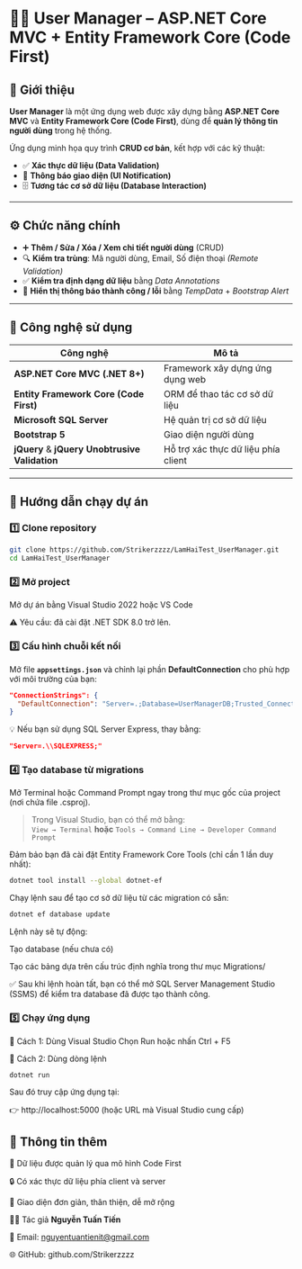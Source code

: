 # 🧍‍♂️ User Manager – ASP.NET Core MVC + Entity Framework Core (Code First)

## 📝 Giới thiệu

**User Manager** là một ứng dụng web được xây dựng bằng **ASP.NET Core MVC** và **Entity Framework Core (Code First)**, dùng để **quản lý thông tin người dùng** trong hệ thống.

Ứng dụng minh họa quy trình **CRUD cơ bản**, kết hợp với các kỹ thuật:
- ✅ **Xác thực dữ liệu (Data Validation)**
- 💬 **Thông báo giao diện (UI Notification)**
- 🗄️ **Tương tác cơ sở dữ liệu (Database Interaction)**

---

## ⚙️ Chức năng chính

- ➕ **Thêm / Sửa / Xóa / Xem chi tiết người dùng** (CRUD)  
- 🔍 **Kiểm tra trùng**: Mã người dùng, Email, Số điện thoại *(Remote Validation)*  
- ✅ **Kiểm tra định dạng dữ liệu** bằng *Data Annotations*  
- 💬 **Hiển thị thông báo thành công / lỗi** bằng *TempData* + *Bootstrap Alert*  

---

## 🧰 Công nghệ sử dụng

| Công nghệ | Mô tả |
|------------|--------|
| **ASP.NET Core MVC (.NET 8+)** | Framework xây dựng ứng dụng web |
| **Entity Framework Core (Code First)** | ORM để thao tác cơ sở dữ liệu |
| **Microsoft SQL Server** | Hệ quản trị cơ sở dữ liệu |
| **Bootstrap 5** | Giao diện người dùng |
| **jQuery** & **jQuery Unobtrusive Validation** | Hỗ trợ xác thực dữ liệu phía client |

---

## 🚀 Hướng dẫn chạy dự án

### 1️⃣ Clone repository

```bash
git clone https://github.com/Strikerzzzz/LamHaiTest_UserManager.git
cd LamHaiTest_UserManager
```
### 2️⃣ Mở project
Mở dự án bằng Visual Studio 2022 hoặc VS Code

⚠️ Yêu cầu: đã cài đặt .NET SDK 8.0 trở lên.

### 3️⃣ Cấu hình chuỗi kết nối
Mở file **`appsettings.json`** và chỉnh lại phần **DefaultConnection** cho phù hợp với môi trường của bạn:

```json
"ConnectionStrings": {
  "DefaultConnection": "Server=.;Database=UserManagerDB;Trusted_Connection=True;TrustServerCertificate=True;MultipleActiveResultSets=True"
}
```
💡 Nếu bạn sử dụng SQL Server Express, thay bằng:

```json
"Server=.\\SQLEXPRESS;"
```
### 4️⃣ Tạo database từ migrations
Mở Terminal hoặc Command Prompt ngay trong thư mục gốc của project (nơi chứa file .csproj).

> Trong Visual Studio, bạn có thể mở bằng:  
> `View → Terminal` **hoặc** `Tools → Command Line → Developer Command Prompt`

Đảm bảo bạn đã cài đặt Entity Framework Core Tools (chỉ cần 1 lần duy nhất):
```bash
dotnet tool install --global dotnet-ef
```

Chạy lệnh sau để tạo cơ sở dữ liệu từ các migration có sẵn:
```bash
dotnet ef database update
```

Lệnh này sẽ tự động:

Tạo database (nếu chưa có)

Tạo các bảng dựa trên cấu trúc định nghĩa trong thư mục Migrations/

✅ Sau khi lệnh hoàn tất, bạn có thể mở SQL Server Management Studio (SSMS) để kiểm tra database đã được tạo thành công.
### 5️⃣ Chạy ứng dụng

🔹 Cách 1: Dùng Visual Studio
Chọn Run hoặc nhấn Ctrl + F5

🔹 Cách 2: Dùng dòng lệnh
```bash
dotnet run
```
Sau đó truy cập ứng dụng tại:

👉 http://localhost:5000
(hoặc URL mà Visual Studio cung cấp)

## 🧩 Thông tin thêm
📁 Dữ liệu được quản lý qua mô hình Code First

🔒 Có xác thực dữ liệu phía client và server

🎨 Giao diện đơn giản, thân thiện, dễ mở rộng

🧑‍💻 Tác giả **Nguyễn Tuấn Tiến**

📧 Email: nguyentuantienit@gmail.com

🌐 GitHub: github.com/Strikerzzzz

